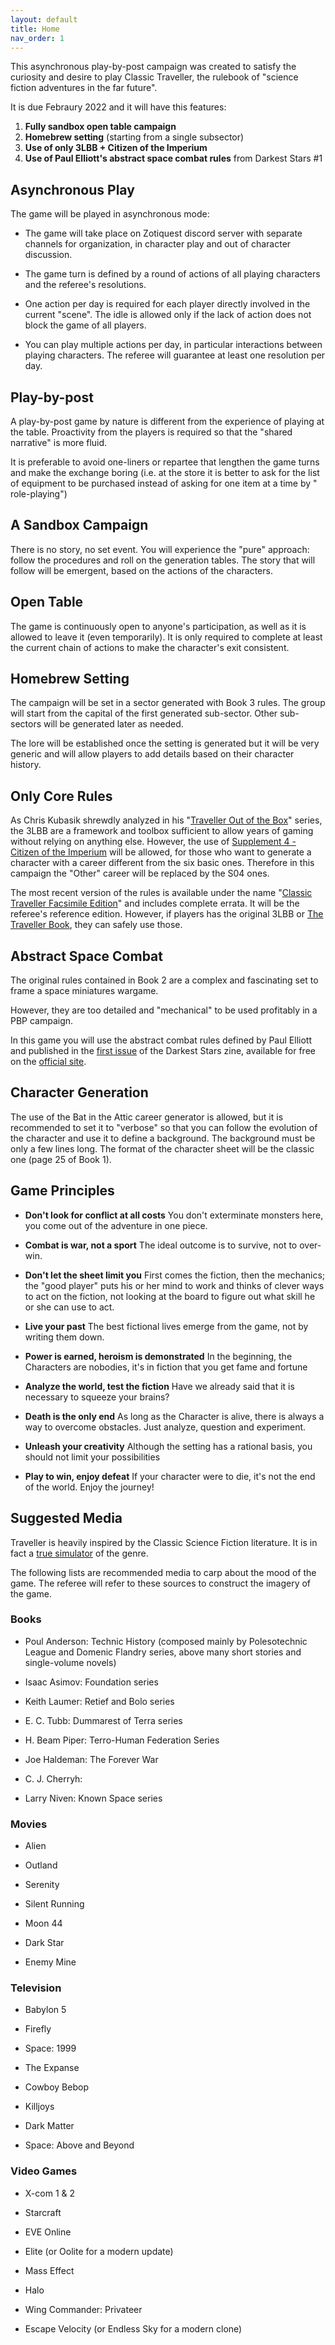 ```yaml
---
layout: default
title: Home
nav_order: 1
---
```


This asynchronous play-by-post campaign was created to satisfy the curiosity and desire to play Classic Traveller, the rulebook of "science fiction adventures in the far future".

It is due Febraury 2022 and it will have this features:

1. **Fully sandbox open table campaign**
2. **Homebrew setting** (starting from a single subsector)
3. **Use of only 3LBB + Citizen of the Imperium**
4. **Use of Paul Elliott's abstract space combat rules** from Darkest Stars #1

## Asynchronous Play

The game will be played in asynchronous mode: 

* The game will take place on Zotiquest discord server with separate channels for organization, in character play and out of character discussion.

* The game turn is defined by a round of actions of all playing characters and the referee's resolutions. 

* One action per day is required for each player directly involved in the current "scene". The idle is allowed only if the lack of action does not block the game of all players.

* You can play multiple actions per day, in particular interactions between playing characters. The referee will guarantee at least one resolution per day.

## Play-by-post

A play-by-post game by nature is different from the experience of playing at the table. Proactivity from the players is required so that the "shared narrative" is more fluid.

It is preferable to avoid one-liners or repartee that lengthen the game turns and make the exchange boring (i.e. at the store it is better to ask for the list of equipment to be purchased instead of asking for one item at a time by " role-playing")

## A Sandbox Campaign

There is no story, no set event. You will experience the "pure" approach: follow the procedures and roll on the generation tables. The story that will follow will be emergent, based on the actions of the characters.

## Open Table

The game is continuously open to anyone's participation, as well as it is allowed to leave it (even temporarily). It is only required to complete at least the current chain of actions to make the character's exit consistent.

## Homebrew Setting

The campaign will be set in a sector generated with Book 3 rules. The group will start from the capital of the first generated sub-sector. Other sub-sectors will be generated later as needed. 

The lore will be established once the setting is generated but it will be very generic and will allow players to add details based on their character history.

## Only Core Rules

As Chris Kubasik shrewdly analyzed in his "[Traveller Out of the Box](https://talestoastound.wordpress.com/traveller-out-of-the-box/)" series, the 3LBB are a framework and toolbox sufficient to allow years of gaming without relying on anything else.
However, the use of [Supplement 4 - Citizen of the Imperium](https://www.drivethrurpg.com/product/80146/Classic-TravellerCTS04Citizens-of-the-Imperium) will be allowed, for those who want to generate a character with a career different from the six basic ones. Therefore in this campaign the "Other" career will be replaced by the S04 ones.

The most recent version of the rules is available under the name "[Classic Traveller Facsimile Edition](https://www.drivethrurpg.com/product/355200/Classic-Traveller-Facsimile-Edition)" and includes complete errata. It will be the referee's reference edition. However, if players has the original 3LBB or [The Traveller Book](https://www.drivethrurpg.com/product/80192/CTTTBThe-Traveller-Book), they can safely use those.

## Abstract Space Combat

The original rules contained in Book 2 are a complex and fascinating set to frame a space miniatures wargame. 

However, they are too detailed and "mechanical" to be used profitably in a PBP campaign. 

In this game you will use the abstract combat rules defined by Paul Elliott and published in the [first issue](https://6318970b-7766-41e3-84fb-a67a824ee35d.usrfiles.com/ugd/631897_22a8370ce39f489fa312576f7c3371c1.pdf) of the Darkest Stars zine, available for free on the [official site](https://www.darkestfanzine.com/).

## Character Generation

The use of the Bat in the Attic career generator is allowed, but it is recommended to set it to "verbose" so that you can follow the evolution of the character and use it to define a background. The background must be only a few lines long.
The format of the character sheet will be the classic one (page 25 of Book 1).

## Game Principles

* **Don't look for conflict at all costs**
  You don't exterminate monsters here, you come out of the adventure in one piece.

* **Combat is war, not a sport**
  The ideal outcome is to survive, not to over-win.

* **Don't let the sheet limit you**
  First comes the fiction, then the mechanics; the "good player" puts his or her mind to work and thinks of clever ways to act on the fiction, not looking at the board to figure out what skill he or she can use to act.

* **Live your past**
  The best fictional lives emerge from the game, not by writing them down.

* **Power is earned, heroism is demonstrated**
  In the beginning, the Characters are nobodies, it's in fiction that you get fame and fortune

* **Analyze the world, test the fiction**
  Have we already said that it is necessary to squeeze your brains?

* **Death is the only end**
  As long as the Character is alive, there is always a way to overcome obstacles. Just analyze, question and experiment.

* **Unleash your creativity**
  Although the setting has a rational basis, you should not limit your possibilities

* **Play to win, enjoy defeat**
  If your character were to die, it's not the end of the world. Enjoy the journey!

## Suggested Media

Traveller is heavily inspired by the Classic Science Fiction literature. It is in fact a [true simulator](https://www.tor.com/2020/01/10/traveller-a-classic-science-fiction-simulator/) of the genre. 

The following lists are recommended media to carp about the mood of the game. The referee will refer to these sources to construct the imagery of the game.

### Books

* Poul Anderson: Technic History (composed mainly by Polesotechnic League and Domenic Flandry series, above many short stories and single-volume novels)

* Isaac Asimov: Foundation series

* Keith Laumer: Retief and Bolo series

* E. C. Tubb: Dummarest of Terra series

* H. Beam Piper: Terro-Human Federation Series

* Joe Haldeman: The Forever War

* C. J. Cherryh: 

* Larry Niven: Known Space series

### Movies

* Alien

* Outland

* Serenity

* Silent Running

* Moon 44

* Dark Star

* Enemy Mine

### Television

* Babylon 5

* Firefly

* Space: 1999

* The Expanse

* Cowboy Bebop

* Killjoys

* Dark Matter

* Space: Above and Beyond

### Video Games

* X-com 1 & 2

* Starcraft

* EVE Online

* Elite (or Oolite for a modern update)

* Mass Effect

* Halo

* Wing Commander: Privateer

* Escape Velocity (or Endless Sky for a modern clone)
